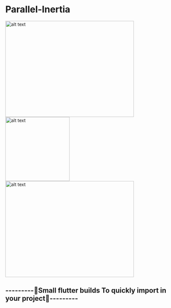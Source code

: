 # Parallel-Inertia
<img src="https://github.com/ralphcoder/Parallel-Inertia/blob/master/readme%20assets/two.gif" alt="alt text" width="400ppx" height="300px">  <img src="https://github.com/ralphcoder/Parallel-Inertia/blob/master/readme%20assets/flutter%20logo.png" alt="alt text" width="200ppx" height="200px">  <img src="https://github.com/ralphcoder/Parallel-Inertia/blob/master/readme%20assets/ezgif.com-rotate.gif" alt="alt text" width="400ppx" height="300px">
## ---------🖖Small flutter builds To quickly import in your project🖖---------
